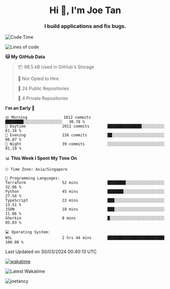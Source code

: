 <h1 align="center">Hi 👋, I'm Joe Tan</h1>
<h3 align="center">I build applications and fix bugs.</h3>

<!--START_SECTION:waka-->
![Code Time](http://img.shields.io/badge/Code%20Time-1%2C342%20hrs%2033%20mins-blue)

![Lines of code](https://img.shields.io/badge/From%20Hello%20World%20I%27ve%20Written-46.5%20million%20lines%20of%20code-blue)

**🐱 My GitHub Data** 

> 📦 98.5 kB Used in GitHub's Storage 
 > 
> 🚫 Not Opted to Hire
 > 
> 📜 24 Public Repositories 
 > 
> 🔑 4 Private Repositories 
 > 
**I'm an Early 🐤** 

```text
🌞 Morning                1012 commits        ████████░░░░░░░░░░░░░░░░░   30.78 % 
🌆 Daytime                2011 commits        ███████████████░░░░░░░░░░   61.16 % 
🌃 Evening                226 commits         ██░░░░░░░░░░░░░░░░░░░░░░░   06.87 % 
🌙 Night                  39 commits          ░░░░░░░░░░░░░░░░░░░░░░░░░   01.19 % 
```


📊 **This Week I Spent My Time On** 

```text
🕑︎ Time Zone: Asia/Singapore

💬 Programming Languages: 
Terraform                52 mins             ████████░░░░░░░░░░░░░░░░░   32.06 % 
Python                   45 mins             ███████░░░░░░░░░░░░░░░░░░   27.54 % 
TypeScript               22 mins             ███░░░░░░░░░░░░░░░░░░░░░░   13.51 % 
JSON                     18 mins             ███░░░░░░░░░░░░░░░░░░░░░░   11.06 % 
Gherkin                  8 mins              █░░░░░░░░░░░░░░░░░░░░░░░░   05.03 % 

💻 Operating System: 
WSL                      2 hrs 44 mins       █████████████████████████   100.00 % 
```


 Last Updated on 30/03/2024 00:40:13 UTC
<!--END_SECTION:waka-->
[![wakatime](https://wakatime.com/badge/user/e0e3a0f0-6d69-4241-946d-0baaf7b91278.svg)](https://wakatime.com/@e0e3a0f0-6d69-4241-946d-0baaf7b91278)

![Latest Wakatime](https://github.com/joetancy/joetancy/workflows/Latest%20Wakatime/badge.svg)

<p align="left"> <img src="https://komarev.com/ghpvc/?username=joetancy" alt="joetancy" /> </p>

